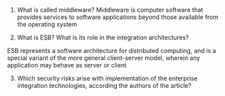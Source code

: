 1) What is called middleware?
Middleware is computer software that provides services to software applications beyond those available from the operating system

2) What is ESB? What is its role in the integration architectures?

 ESB represents a software architecture for distributed computing, and is a special variant of the more general client-server model, wherein any application may behave as server or client

3) Which security risks arise with implementation of the enterprise integration technologies, according the authors of the article?
